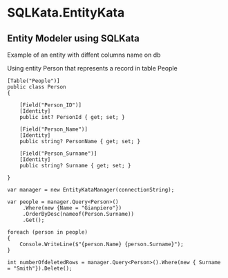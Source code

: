 # SQLKata.EntityKata
## Entity Modeler using SQLKata

Example of an entity with diffent columns name on db

Using entity Person that represents a record in table People
```
[Table("People")]
public class Person
{
    
    [Field("Person_ID")]
    [Identity]
    public int? PersonId { get; set; }
    
    [Field("Person_Name")]
    [Identity]
    public string? PersonName { get; set; }
    
    [Field("Person_Surname")]
    [Identity]
    public string? Surname { get; set; }
        
}

var manager = new EntityKataManager(connectionString);

var people = manager.Query<Person>()
     .Where(new {Name = "Gianpiero"})
     .OrderByDesc(nameof(Person.Surname))
     .Get();
     
foreach (person in people) 
{
    Console.WriteLine($"{person.Name} {person.Surname}");
}
     
int numberOfdeletedRows = manager.Query<Person>().Where(new { Surname = "Smith"}).Delete();
```

